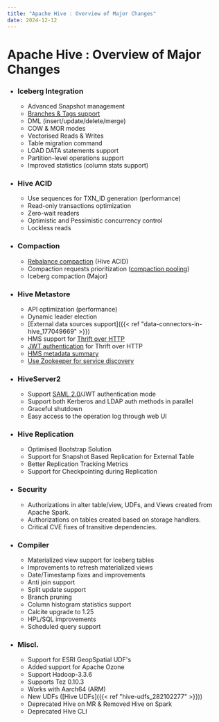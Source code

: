 ```yaml
---
title: "Apache Hive : Overview of Major Changes"
date: 2024-12-12
---
```


# Apache Hive : Overview of Major Changes

* ### **Iceberg Integration**

	+ Advanced Snapshot management
	+ [Branches & Tags support](https://medium.com/@ayushtkn/apache-hive-4-x-with-iceberg-branches-tags-3d52293ac0bf)
	+ DML (insert/update/delete/merge)
	+ COW & MOR modes
	+ Vectorised Reads & Writes
	+ Table migration command
	+ LOAD DATA statements support
	+ Partition-level operations support
	+ Improved statistics (column stats support)

  

* ### **Hive ACID**

	+ Use sequences for TXN_ID generation (performance)
	+ Read-only transactions optimization
	+ Zero-wait readers
	+ Optimistic and Pessimistic concurrency control
	+ Lockless reads

  

* ### **Compaction**

	+ [Rebalance compaction](https://cwiki.apache.org/confluence/display/Hive/Rebalance+compaction) (Hive ACID)
	+ Compaction requests prioritization ([compaction pooling](https://cwiki.apache.org/confluence/display/Hive/Compaction+pooling))
	+ Iceberg compaction (Major)

  

* ### **Hive Metastore**

	+ API optimization (performance)
	+ Dynamic leader election
	+ [External data sources support]({{< ref "data-connectors-in-hive_177049669" >}})
	+ HMS support for [Thrift over HTTP](https://issues.apache.org/jira/browse/HIVE-21456)
	+ [JWT authentication](https://issues.apache.org/jira/browse/HIVE-26071) for Thrift over HTTP
	+ [HMS metadata summary](https://issues.apache.org/jira/browse/HIVE-26435)
	+ [Use Zookeeper for service discovery](https://issues.apache.org/jira/browse/HIVE-20794)

  

* ### HiveServer2

	+ Support [SAML 2.0](https://cwiki.apache.org/confluence/display/Hive/HIVE-24543%3A+Support+SAML+2.0+authentication+mode)/JWT authentication mode
	+ Support both Kerberos and LDAP auth methods in parallel
	+ Graceful shutdown
	+ Easy access to the operation log through web UI

  

* ### **Hive Replication**

	+ Optimised Bootstrap Solution
	+ Support for Snapshot Based Replication for External Table
	+ Better Replication Tracking Metrics
	+ Support for Checkpointing during Replication

  

* ### Security

	+ Authorizations in alter table/view, UDFs, and Views created from Apache Spark.
	+ Authorizations on tables created based on storage handlers.
	+ Critical CVE fixes of transitive dependencies.

  

* ### **Compiler**

	+ Materialized view support for Iceberg tables
	+ Improvements to refresh materialized views
	+ Date/Timestamp fixes and improvements
	+ Anti join support
	+ Split update support
	+ Branch pruning
	+ Column histogram statistics support
	+ Calcite upgrade to 1.25
	+ HPL/SQL improvements
	+ Scheduled query support

  

* ### Miscl.

	+ Support for ESRI GeopSpatial UDF's
	+ Added support for Apache Ozone
	+ Support Hadoop-3.3.6
	+ Supports Tez 0.10.3
	+ Works with Aarch64 (ARM)
	+ New UDFs ([Hive UDFs]({{< ref "hive-udfs_282102277" >}}))
	+ Deprecated Hive on MR & Removed Hive on Spark
	+ Deprecated Hive CLI

  

 

 

